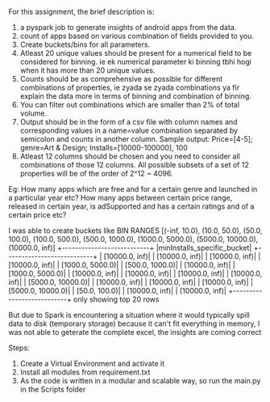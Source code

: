 For this assignment, the brief description is:
1. a pyspark job to generate insights of android apps from the data.
2. count of apps based on various combination of fields provided to you.
3. Create buckets/bins for all parameters.
4. Atleast 20 unique values should be present for a numerical field to be considered for binning. ie ek numerical parameter ki binning tbhi hogi when it has more than 20 unique values.
5. Counts should be as comprehensive as possible for different combinations of properties, ie zyada se zyada combinations ya fir explain the data more in terms of binning and combination of binning.
6. You can filter out combinations which are smaller than 2% of total volume.
7. Output should be in the form of a csv file with column names and corresponding values in a name=value combination separated by
semicolon and counts in another column.
Sample output:
Price=[4-5]; genre=Art & Design; Installs=[10000-100000], 100
8. Atleast 12 columns should be chosen and you need to consider all combinations of those 12 columns. All possible subsets of a set of 12 properties will be of the order of 2^12 ~ 4096.

Eg: 
How many apps which are free and for a certain genre and launched in a particular year etc?
How many apps between certain price range, released in certain year, is adSupported and has a certain ratings and of a certain price
etc?

I was able to create buckets like
BIN RANGES
[(-inf, 10.0), (10.0, 50.0), (50.0, 100.0), (100.0, 500.0), (500.0, 1000.0), (1000.0, 5000.0), (5000.0, 10000.0), (10000.0, inf)]
+---------------------------+
|minInstalls_specific_bucket|
+---------------------------+
|             [10000.0, inf)|
|             [10000.0, inf)|
|             [10000.0, inf)|
|             [10000.0, inf)|
|           [1000.0, 5000.0)|
|            [500.0, 1000.0)|
|             [10000.0, inf)|
|           [1000.0, 5000.0)|
|             [10000.0, inf)|
|             [10000.0, inf)|
|             [10000.0, inf)|
|             [10000.0, inf)|
|          [5000.0, 10000.0)|
|             [10000.0, inf)|
|             [10000.0, inf)|
|             [10000.0, inf)|
|          [5000.0, 10000.0)|
|              [50.0, 100.0)|
|             [10000.0, inf)|
|             [10000.0, inf)|
+---------------------------+
only showing top 20 rows

But due to Spark is encountering a situation where it would typically spill data to disk (temporary storage) because it can't fit everything in memory, I was not able to geterate the complete excel,
the insights are coming correct




Steps:
1. Create a Virtual Environment and activate it
2. Install all modules from requirement.txt
3. As the code is written in a modular and scalable way, so run the main.py in the Scripts folder
